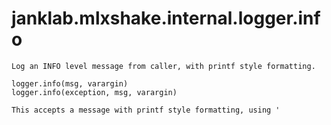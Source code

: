 # janklab.mlxshake.internal.logger.info

```text
Log an INFO level message from caller, with printf style formatting.

logger.info(msg, varargin)
logger.info(exception, msg, varargin)

This accepts a message with printf style formatting, using '
```

